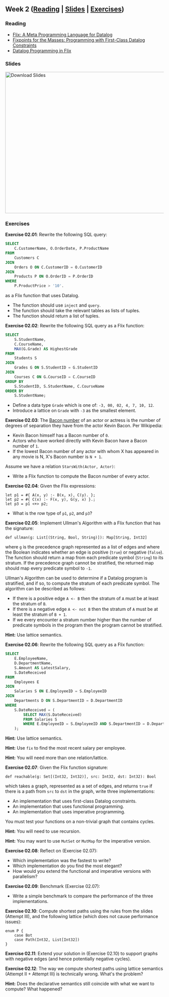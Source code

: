 ## Week 2 ([Reading](#reading) | [Slides](#slides) | [Exercises](#exercises))

### Reading

- [Flix: A Meta Programming Language for Datalog](https://ceur-ws.org/Vol-3203/short8.pdf)
- [Fixpoints for the Masses: Programming with First-Class Datalog Constraints](https://dl.acm.org/doi/10.1145/3428193)
- [Datalog Programming in Flix](#)

### Slides

<a href="./week2.pdf">
    <img src="./week2-02.png" alt="Download Slides" width="800" height="450"/>
</a>

### Exercises

**Exercise 02.01**: Rewrite the following SQL query:

```sql
SELECT 
    C.CustomerName, O.OrderDate, P.ProductName 
FROM 
    Customers C 
JOIN 
    Orders O ON C.CustomerID = O.CustomerID 
JOIN 
    Products P ON O.OrderID = P.OrderID
WHERE 
    P.ProductPrice > '10'.
```

as a Flix function that uses Datalog. 

- The function should use `inject` and `query`.
- The function should take the relevant tables as lists of tuples.
- The function should return a list of tuples.

**Exercise 02.02**: Rewrite the following SQL query as a Flix function:

```sql
SELECT
    S.StudentName,
    C.CourseName,
    MAX(G.Grade) AS HighestGrade
FROM
    Students S
JOIN
    Grades G ON S.StudentID = G.StudentID
JOIN
    Courses C ON G.CourseID = C.CourseID
GROUP BY
    S.StudentID, S.StudentName, C.CourseName
ORDER BY
    S.StudentName;
```

- Define a data type `Grade` which is one of: `-3, 00, 02, 4, 7, 10, 12`. 
- Introduce a lattice on `Grade` with `-3` as the smallest element. 

**Exercise 02.03**: The [Bacon number]([https://en.wikipedia.org/wiki/Six_Degrees_of_Kevin_Bacon#Bacon_numbers) of an actor or actress is the number of
degrees of separation they have from the actor Kevin Bacon. Per Wikipedia:

- Kevin Bacon himself has a Bacon number of `0`.
- Actors who have worked directly with Kevin Bacon have a Bacon number of `1`.
- If the lowest Bacon number of any actor with whom X has appeared in any movie
  is N, X's Bacon number is `N + 1`.

Assume we have a relation `StarsWith(Actor, Actor)`: 

- Write a Flix function to compute the Bacon number of every actor. 

**Exercise 02.04**: Given the Flix expressions:

```flix
let p1 = #{ A(x, y) :- B(x, x), C(y). };
let p2 = #{ C(x) :- F(x, y), G(y, x) }.;
let p3 = p1 <+> p2;
```

- What is the row type of `p1`, `p2`, and `p3`?

**Exercise 02.05**: Implement Ullman's Algorithm with a Flix function that has
the signature: 

```flix
def ullman(g: List[(String, Bool, String)]): Map[String, Int32]
```

where `g` is the precedence graph represented as a list of edges and where the
Boolean indicates whether an edge is positive (`true`) or negative (`false`).
The function should return a map from each predicate symbol (`String`) to its
stratum. If the precedence graph cannot be stratified, the returned map should
map every predicate symbol to `-1`.

Ullman's Algorithm can be used to determine if a Datalog program is stratified,
and if so, to compute the stratum of each predicate symbol. The algorithm can be
described as follows: 

- If there is a positive edge `A <- B` then the stratum of `A` must be at least
  the stratum of `B`.
- If there is a negative edge `A <- not B` then the stratum of `A` must be at
  least the stratum of `B + 1`.
- If we every encounter a stratum number higher than the number of predicate
  symbols in the program then the program cannot be stratified.

**Hint:** Use lattice semantics.

**Exercise 02.06**: Rewrite the following SQL query as a Flix function:

```sql
SELECT
    E.EmployeeName,
    D.DepartmentName,
    S.Amount AS LatestSalary,
    S.DateReceived
FROM
    Employees E
JOIN
    Salaries S ON E.EmployeeID = S.EmployeeID
JOIN
    Departments D ON S.DepartmentID = D.DepartmentID
WHERE
    S.DateReceived = (
        SELECT MAX(S.DateReceived)
        FROM Salaries S
        WHERE E.EmployeeID = S.EmployeeID AND S.DepartmentID = D.DepartmentID
    );
```

**Hint:** Use lattice semantics.

**Hint:** Use `fix` to find the most recent salary per employee.

**Hint:** You will need more than one relation/lattice.

**Exercise 02.07**: Given the Flix function signature:

```flix
def reachable(g: Set[(Int32, Int32)], src: Int32, dst: Int32): Bool
```

which takes a graph, represented as a set of edges, and returns `true` if there
is a path from `src` to `dst` in the graph, write three implementations:

- An implementation that uses first-class Datalog constraints.
- An implementation that uses functional programming.
- An implementation that uses imperative programming.

You must test your functions on a non-trivial graph that contains cycles.

**Hint:** You will need to use recursion.

**Hint:** You may want to use `MutSet` or `MutMap` for the imperative version.

**Exercise 02.08**: Reflect on (Exercise 02.07):

- Which implementation was the fastest to write?
- Which implementation do you find the most elegant?
- How would you extend the functional and imperative versions with parallelism?

**Exercise 02.09**: Benchmark (Exercise 02.07):

- Write a simple benchmark to compare the performance of the three implementations.

**Exercise 02.10**: Compute shortest paths using the rules from the slides
(Attempt III), and the following lattice (which does not cause performance
issues): 

```flix
enum P {
    case Bot
    case Path(Int32, List[Int32])
}
```

**Exercise 02.11**: Extend your solution in (Exercise 02.10) to support graphs
with negative edges (and hence potentially negative cycles).

**Exercise 02.12**: The way we compute shortest paths using lattice semantics
(Attempt II + Attempt III) is technically wrong. What's the problem? 

**Hint:** Does the declarative semantics still coincide with what we want to
compute? What happened?

<!-- Future Idea: Use rho abstraction to split a large program into smaller functions. -->
